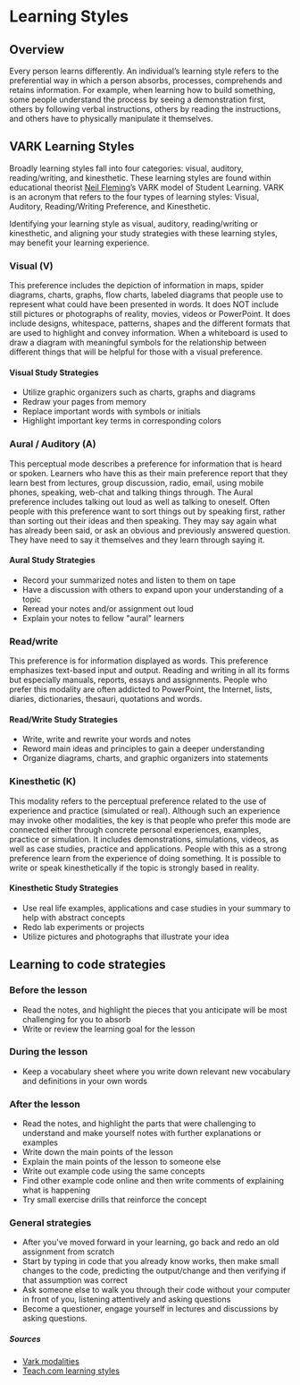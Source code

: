 # Learning Styles

## Overview
Every person learns differently. An individual’s learning style refers to the preferential way in which a person absorbs, processes, comprehends and retains information. For example, when learning how to build something, some people understand the process by seeing a demonstration first, others by following verbal instructions, others by reading the instructions, and others have to physically manipulate it themselves.

## VARK Learning Styles

Broadly learning styles fall into four categories: visual, auditory, reading/writing, and kinesthetic. These learning styles are found within educational theorist [Neil Fleming](https://en.wikipedia.org/wiki/Neil_Fleming)’s VARK model of Student Learning. VARK is an acronym that refers to the four types of learning styles: Visual, Auditory, Reading/Writing Preference, and Kinesthetic.

Identifying your learning style as visual, auditory, reading/writing or kinesthetic, and aligning your study strategies with these learning styles, may benefit your learning experience.

### Visual (V)
This preference includes the depiction of information in maps, spider diagrams, charts, graphs, flow charts, labeled diagrams that people use to represent what could have been presented in words. It does NOT include still pictures or photographs of reality, movies, videos or PowerPoint. It does include designs, whitespace, patterns, shapes and the different formats that are used to highlight and convey information. When a whiteboard is used to draw a diagram with meaningful symbols for the relationship between different things that will be helpful for those with a visual preference.

#### Visual Study Strategies
* Utilize graphic organizers such as charts, graphs and diagrams
* Redraw your pages from memory
* Replace important words with symbols or initials
* Highlight important key terms in corresponding colors

### Aural / Auditory (A)
This perceptual mode describes a preference for information that is heard or spoken. Learners who have this as their main preference report that they learn best from lectures, group discussion, radio, email, using mobile phones, speaking, web-chat and talking things through. The Aural preference includes talking out loud as well as talking to oneself. Often people with this preference want to sort things out by speaking first, rather than sorting out their ideas and then speaking. They may say again what has already been said, or ask an obvious and previously answered question. They have need to say it themselves and they learn through saying it.

#### Aural Study Strategies
* Record your summarized notes and listen to them on tape
* Have a discussion with others to expand upon your understanding of a topic
* Reread your notes and/or assignment out loud
* Explain your notes to fellow "aural" learners

### Read/write
This preference is for information displayed as words. This preference emphasizes text-based input and output. Reading and writing in all its forms but especially manuals, reports, essays and assignments. People who prefer this modality are often addicted to PowerPoint, the Internet, lists, diaries, dictionaries, thesauri, quotations and words.

#### Read/Write Study Strategies
* Write, write and rewrite your words and notes
* Reword main ideas and principles to gain a deeper understanding
* Organize diagrams, charts, and graphic organizers into statements

### Kinesthetic (K)
This modality refers to the perceptual preference related to the use of experience and practice (simulated or real). Although such an experience may invoke other modalities, the key is that people who prefer this mode are connected either through concrete personal experiences, examples, practice or simulation. It includes demonstrations, simulations, videos, as well as case studies, practice and applications. People with this as a strong preference learn from the experience of doing something. It is possible to write or speak kinesthetically if the topic is strongly based in reality.

#### Kinesthetic Study Strategies
+ Use real life examples, applications and case studies in your summary to help with abstract concepts
+ Redo lab experiments or projects
+ Utilize pictures and photographs that illustrate your idea

## Learning to code strategies

### Before the lesson
* Read the notes, and highlight the pieces that you anticipate will be most challenging for you to absorb
* Write or review the learning goal for the lesson

### During the lesson
* Keep a vocabulary sheet where you write down relevant new vocabulary and definitions in your own words

### After the lesson
* Read the notes, and highlight the parts that were challenging to understand and make yourself notes with further explanations or examples
* Write down the main points of the lesson
* Explain the main points of the lesson to someone else
* Write out example code using the same concepts
* Find other example code online and then write comments of explaining what is happening
* Try small exercise drills that reinforce the concept 

### General strategies
* After you've moved forward in your learning, go back and redo an old assignment from scratch
* Start by typing in code that you already know works, then make small changes to the code, predicting the output/change and then verifying if that assumption was correct
* Ask someone else to walk you through their code without your computer in front of you, listening attentively and asking questions
* Become a questioner, engage yourself in lectures and discussions by asking questions. 

##### Sources
* [Vark modalities](http://vark-learn.com/introduction-to-vark/the-vark-modalities/)
* [Teach.com learning styles](http://teach.com/what/teachers-teach/learning-styles)
